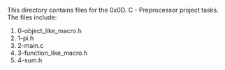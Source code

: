 This directory contains files for the 0x0D. C - Preprocessor project tasks. The files include:
1. 0-object_like_macro.h
2. 1-pi.h
3. 2-main.c
4. 3-function_like_macro.h
5. 4-sum.h
